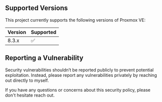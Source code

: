 ## Supported Versions
This project currently supports the following versions of Proxmox VE:

| Version | Supported          |
| ------- | ------------------ |
| 8.3.x   | :white_check_mark: |


## Reporting a Vulnerability

Security vulnerabilities shouldn’t be reported publicly to prevent potential exploitation. Instead, please report any vulnerabilities privately by reaching out directly to myself.

If you have any questions or concerns about this security policy, please don't hesitate reach out.
